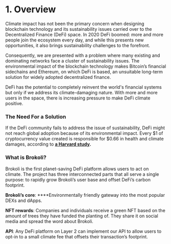 # 1. Overview

Climate impact has not been the primary concern when designing blockchain technology and its sustainability issues carried over to the Decentralized Finance \(DeFi\) space. In 2020 DeFi boomed: more and more people join the ecosystem every day, and while this presents new opportunities, it also brings sustainability challenges to the forefront.

Consequently, we are presented with a problem where many existing and dominating networks face a cluster of sustainability issues. The environmental impact of the blockchain technology makes Bitcoin’s financial sidechains and Ethereum, on which DeFi is based, an unsuitable long-term solution for widely adopted decentralized finance. 

DeFi has the potential to completely reinvent the world's financial systems but only if we address its climate-damaging nature. With more and more users in the space, there is increasing pressure to make DeFi climate positive.

### **The Need For a Solution**

If the DeFi community fails to address the issue of sustainability, DeFi might not reach global adoption because of its environmental impact. Every $1 of cryptocurrency value created is responsible for $0.66 in health and climate damages, according to [**a Harvard study**](https://dash.harvard.edu/bitstream/handle/1/37365412/MARTYNOV-DOCUMENT-2020.pdf?sequence=1)**.**

### **What is Brokoli?**

Brokoli is the first planet-saving DeFi platform allows users to act on climate. The project has three interconnected parts that all serve a single purpose: to rapidly grow Brokoli’s user base and offset DeFi’s carbon footprint.

**Brokoli’s core**: ****Environmentally friendly gateway into the most popular DEXs and dApps.

**NFT rewards**: Companies and individuals receive a green NFT based on the amount of trees they have funded the planting of. They share it on social media and spread the word about Brokoli.

**API**: Any DeFi platform on Layer 2 can implement our API to allow users to opt-in to a small climate fee that offsets their transaction’s footprint.

